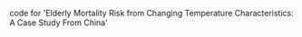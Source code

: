 code for 'Elderly Mortality Risk from Changing Temperature Characteristics: A Case Study From China'
